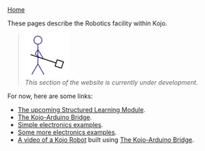 <div class="nav">
  <a href="index.html">Home</a>
</div>

These pages describe the Robotics facility within Kojo.  

> <img src="man-at-work.png"/> <br/> *This section of the website is currently under development*.

For now, here are some links:
* [The upcoming Structured Learning Module](/modules/module5.html).
* [The Kojo-Arduino Bridge](https://github.com/litan/kojo-arduino).
* [Simple electronics examples](https://github.com/litan/kojo-arduino/tree/master/examples).
* [Some more electronics examples](https://github.com/litan/kojo-arduino/tree/master/starterkit).
* [A video of a Kojo Robot](https://www.youtube.com/watch?v=atNDPTig2_Y&feature=youtu.be) built using [The Kojo-Arduino Bridge](https://github.com/litan/kojo-arduino).
